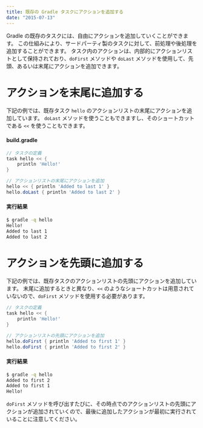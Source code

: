 ```yaml
---
title: 既存の Gradle タスクにアクションを追加する
date: "2015-07-13"
---
```


Gradle の既存のタスクには、自由にアクションを追加していくことができます。
この仕組みにより、サードパーティ製のタスクに対して、前処理や後処理を追加することができます。
タスク内のアクションは、内部的にアクションリストとして保持されており、`doFirst` メソッドや `doLast` メソッドを使用して、先頭、あるいは末尾にアクションを追加できます。

アクションを末尾に追加する
===

下記の例では、既存タスク `hello` のアクションリストの末尾にアクションを追加しています。
`doLast` メソッドを使うこともできますし、そのショートカットである `<<` を使うこともできます。

#### build.gradle
```groovy
// タスクの定義
task hello << {
    println 'Hello!'
}

// アクションリストの末尾にアクションを追加
hello << { println 'Added to last 1' }
hello.doLast { println 'Added to last 2' }
```

#### 実行結果
```sh
$ gradle -q hello
Hello!
Added to last 1
Added to last 2
```

アクションを先頭に追加する
===

下記の例では、既存タスクのアクションリストの先頭にアクションを追加しています。
末尾に追加するときと異なり、`<<` のようなショートカットは用意されていないので、`doFirst` メソッドを使用する必要があります。

```groovy
// タスクの定義
task hello << {
    println 'Hello!'
}

// アクションリストの先頭にアクションを追加
hello.doFirst { println 'Added to first 1' }
hello.doFirst { println 'Added to first 2' }
```

#### 実行結果
```sh
$ gradle -q hello
Added to first 2
Added to first 1
Hello!
```

`doFirst` メソッドを呼び出すたびに、その時点でのアクションリストの先頭にアクションが追加されていくので、最後に追加したアクションが最初に実行されていることに注意してください。

